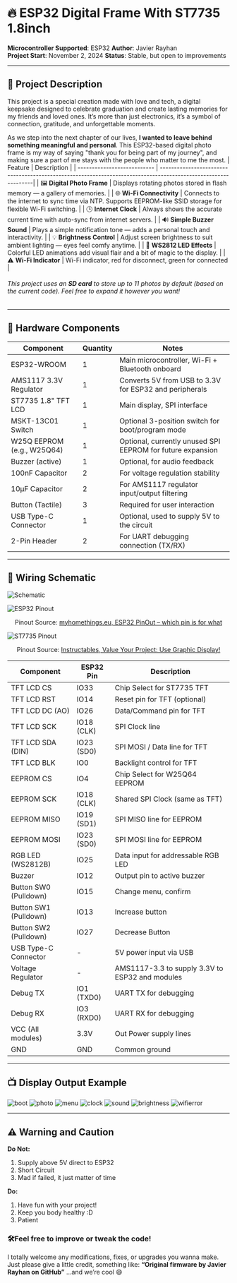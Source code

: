 # 🔥 ESP32 Digital Frame With ST7735 1.8inch

**Microcontroller Supported**: ESP32 
**Author**: Javier Rayhan  
**Project Start**: November 2, 2024
**Status**: Stable, but open to improvements

---

## 📌 Project Description

This project is a special creation made with love and tech, a digital keepsake designed to celebrate graduation and create lasting memories for my friends and loved ones. It’s more than just electronics, it’s a symbol of connection, gratitude, and unforgettable moments.

As we step into the next chapter of our lives, **I wanted to leave behind something meaningful and personal**. This ESP32-based digital photo frame is my way of saying "thank you for being part of my journey", and making sure a part of me stays with the people who matter to me the most.
| Feature                     | Description                                                                                                    |
| --------------------------- | ---------------------------------------------------------------------------------------------------------------|
| 🖼️ **Digital Photo Frame**  | Displays rotating photos stored in flash memory — a gallery of memories.                                       |
| 🌐 **Wi-Fi Connectivity**   | Connects to the internet to sync time via NTP. Supports EEPROM-like SSID storage for flexible Wi-Fi switching. |
| 🕒 **Internet Clock**       | Always shows the accurate current time with auto-sync from internet servers.                                   |
| 🔊 **Simple Buzzer Sound**  | Plays a simple notification tone — adds a personal touch and interactivity.                                    |
| 💡 **Brightness Control**   | Adjust screen brightness to suit ambient lighting — eyes feel comfy anytime.                                   |
| 🌈 **WS2812 LED Effects**   | Colorful LED animations add visual flair and a bit of magic to the display.                                    |
| ⚠️ **Wi-Fi Indicator**      | Wi-Fi indicator, red for disconnect, green for connected                                                       |

###### This project uses an **SD card** to store up to 11 photos by default (based on the current code). Feel free to expand it however you want!


---

## 🧰 Hardware Components

| Component                  | Quantity | Notes                                                      |
| -------------------------- | -------- | ---------------------------------------------------------- |
| ESP32-WROOM                | 1        | Main microcontroller, Wi-Fi + Bluetooth onboard            |
| AMS1117 3.3V Regulator     | 1        | Converts 5V from USB to 3.3V for ESP32 and peripherals     |
| ST7735 1.8" TFT LCD        | 1        | Main display, SPI interface                                |
| MSKT-13C01 Switch          | 1        | Optional 3-position switch for boot/program mode           |
| W25Q EEPROM (e.g., W25Q64) | 1        | Optional, currently unused SPI EEPROM for future expansion |
| Buzzer (active)            | 1        | Optional, for audio feedback                               |
| 100nF Capacitor            | 2        | For voltage regulation stability                           |
| 10µF Capacitor             | 2        | For AMS1117 regulator input/output filtering               |
| Button (Tactile)           | 3        | Required for user interaction                              |
| USB Type-C Connector       | 1        | Optional, used to supply 5V to the circuit                 |
| 2-Pin Header               | 2        | For UART debugging connection (TX/RX)                      |


---

## 🔌 Wiring Schematic
![Schematic](images/schematic.png)

![ESP32 Pinout](images/esp32pinout.jpg)
<p align="center">
  Pinout Source:  <a href="https://myhomethings.eu/en/esp32-pinout-which-pin-is-for-what/" target="_blank">
  myhomethings.eu, ESP32 PinOut – which pin is for what
  </a>
</p>

![ST7735 Pinout](images/st7735pinout.webp)
<p align="center">
  Pinout Source:  <a href="https://www.instructables.com/Value-Your-Project-Use-Graphic-Display/" target="_blank">
  Instructables, Value Your Project: Use Graphic Display!
  </a>
</p>

| Component            | ESP32 Pin  | Description                                     |
| -------------------- | ---------- | ----------------------------------------------- |
| TFT LCD CS           | IO33       | Chip Select for ST7735 TFT                      |
| TFT LCD RST          | IO14       | Reset pin for TFT (optional)                    |
| TFT LCD DC (AO)      | IO26       | Data/Command pin for TFT                        |
| TFT LCD SCK          | IO18 (CLK) | SPI Clock line                                  |
| TFT LCD SDA (DIN)    | IO23 (SD0) | SPI MOSI / Data line for TFT                    |
| TFT LCD BLK          | IO0      | Backlight control for TFT                       |
| EEPROM CS            | IO4       | Chip Select for W25Q64 EEPROM                   |
| EEPROM SCK           | IO18 (CLK) | Shared SPI Clock (same as TFT)                  |
| EEPROM MISO          | IO19 (SD1) | SPI MISO line for EEPROM                        |
| EEPROM MOSI          | IO23 (SD0) | SPI MOSI line for EEPROM                        |
| RGB LED (WS2812B)    | IO25       | Data input for addressable RGB LED              |
| Buzzer               | IO12        | Output pin to active buzzer                     |
| Button SW0 (Pulldown)          | IO15       | Change menu, confirm              |
| Button SW1 (Pulldown)          | IO13       | Increase button                   |
| Button SW2 (Pulldown)          | IO27       | Decrease Button                   |
| USB Type-C Connector | -          | 5V power input via USB                          |
| Voltage Regulator    | -          | AMS1117-3.3 to supply 3.3V to ESP32 and modules |
| Debug TX             | IO1 (TXD0) | UART TX for debugging                           |
| Debug RX             | IO3 (RXD0) | UART RX for debugging                           |
| VCC (All modules)    | 3.3V   | Out Power supply lines                              |
| GND                  | GND        | Common ground                                   |

---

## 📺 Display Output Example
![boot](images/boot.jpg)
![photo](images/photo.jpg)
![menu](images/menu.jpg)
![clock](images/clock.jpg)
![sound](images/sound.jpg)
![brightness](images/brightness.jpg)
![wifierror](images/wifierror.jpg)

---

## ⚠️ Warning and Caution
**Do Not:**
1. Supply above 5V direct to ESP32
2. Short Circuit 
3. Mad if failed, it just matter of time

**Do:**
1. Have fun with your project!
2. Keep you body healthy :D
3. Patient 

### 🛠️Feel free to improve or tweak the code!
I totally welcome any modifications, fixes, or upgrades you wanna make. Just please give a little credit, something like:
**“Original firmware by Javier Rayhan on GitHub”**
…and we’re cool 😄